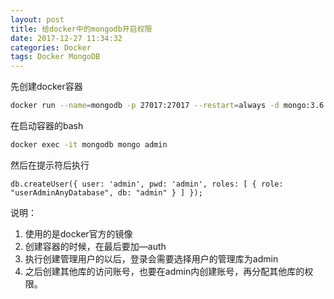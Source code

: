 ```yaml
---
layout: post
title: 给docker中的mongodb开启权限
date: 2017-12-27 11:34:32
categories: Docker
tags: Docker MongoDB
---
```


先创建docker容器

```bash
docker run --name=mongodb -p 27017:27017 --restart=always -d mongo:3.6.0 --auth
```

在启动容器的bash

```bash
docker exec -it mongodb mongo admin
```

然后在提示符后执行

```
db.createUser({ user: 'admin', pwd: 'admin', roles: [ { role: "userAdminAnyDatabase", db: "admin" } ] });
```

说明：

1. 使用的是docker官方的镜像
2. 创建容器的时候，在最后要加—auth
3. 执行创建管理用户的以后，登录会需要选择用户的管理库为admin
4. 之后创建其他库的访问账号，也要在admin内创建账号，再分配其他库的权限。

